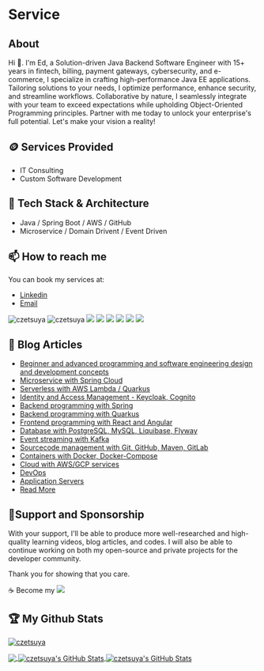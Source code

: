 # Service
## About
Hi 👋. I'm Ed, a Solution-driven Java Backend Software Engineer with 15+ years in fintech, billing, payment gateways, cybersecurity, and e-commerce, I specialize in crafting high-performance Java EE applications.
Tailoring solutions to your needs, I optimize performance, enhance security, and streamline workflows.
Collaborative by nature, I seamlessly integrate with your team to exceed expectations while upholding Object-Oriented Programming principles.
Partner with me today to unlock your enterprise's full potential. Let's make your vision a reality!
## 🪙 Services Provided
- IT Consulting
- Custom Software Development
## 🚀 Tech Stack & Architecture
- Java / Spring Boot / AWS / GitHub
- Microservice / Domain Drivent / Event Driven
## 📫 How to reach me
You can book my services at:
- [Linkedin](https://www.linkedin.com/services/page/1401473129219116a0)
- <a href="mailto:czetsuya@gmail.com">Email</a>

<p align="left"> 
    <img src="https://visitor-badge.laobi.icu/badge?page_id=czetsuya" alt="czetsuya" />
    <img src="https://komarev.com/ghpvc/?username=czetsuya" alt="czetsuya" /> 
    <img src="https://img.shields.io/github/followers/czetsuya?style=social" />
    <img src="https://img.shields.io/github/stars/czetsuya/czetsuya?style=social" />
    <img src="https://img.shields.io/github/watchers/czetsuya/czetsuya?style=social" />
    <img src="https://img.shields.io/github/size/czetsuya/czetsuya/README.md" />
    <img src="https://img.shields.io/github/last-commit/czetsuya/czetsuya" />
    <img src="https://img.shields.io/github/contributors/czetsuya/czetsuya" />
</p>

## 🔖 Blog Articles
- [Beginner and advanced programming and software engineering design and development concepts](https://www.czetsuyatech.com/search/label/Computer%20Science%20Series)
- [Microservice with Spring Cloud](https://www.czetsuyatech.com/search?q=microservice)
- [Serverless with AWS Lambda / Quarkus](https://www.czetsuyatech.com/search/label/serverless)
- [Identity and Access Management - Keycloak, Cognito](https://www.czetsuyatech.com/search/label/Authentication%20Server%20Series)
- [Backend programming with Spring](https://www.czetsuyatech.com/search/label/spring)
- [Backend programming with Quarkus](https://www.czetsuyatech.com/search/label/quarkus)
- [Frontend programming with React and Angular](https://www.czetsuyatech.com/search/label/frontend)
- [Database with PostgreSQL, MySQL, Liquibase, Flyway](https://www.czetsuyatech.com/search/label/Database%20Series)
- [Event streaming with Kafka](https://www.czetsuyatech.com/search/label/event-streaming)
- [Sourcecode management with Git, GitHub, Maven, GitLab](https://www.czetsuyatech.com/search/label/source-code-management)
- [Containers with Docker, Docker-Compose](https://www.czetsuyatech.com/search/label/Container%20Series)
- [Cloud with AWS/GCP services](https://www.czetsuyatech.com/search/label/Cloud%20Computing%20Series)
- [DevOps](https://www.czetsuyatech.com/search/label/devops)
- [Application Servers](https://www.czetsuyatech.com/search/label/Computer%20Science%20Series)
- [Read More](http://www.czetsuyatech.com)

## 🤝Support and Sponsorship
With your support, I'll be able to produce more well-researched and high-quality learning videos, blog articles, and codes. I will also be able to continue working on both my open-source and private projects for the developer community.

Thank you for showing that you care. 

☕️ Become my [![](https://img.shields.io/static/v1?label=Sponsor&message=%E2%9D%A4&logo=GitHub&color=%23fe8e86)](https://github.com/sponsors/czetsuya)

## :trophy: My Github Stats

<p>
  <a href="https://github.com/czetsuya/github-profile-trophy"><img src="https://github-profile-trophy.vercel.app/?username=czetsuya&theme=onedark" alt="czetsuya" />
</p>
    
<a href="https://github.com/czetsuya">
  <img align="center" src="https://github-readme-stats.vercel.app/api/top-langs/?username=czetsuya&title_color=ffffff&text_color=c9cacc&icon_color=2bbc8a&bg_color=1d1f21" />
</a>

<a href="https://github.com/czetsuya">
  <img align="center" src="https://github-readme-stats.vercel.app/api?username=czetsuya&show_icons=true&line_height=27&count_private=true&title_color=ffffff&text_color=c9cacc&icon_color=2bbc8a&bg_color=1d1f21" alt="czetsuya's GitHub Stats" />
</a>

    
<a href="https://github.com/czetsuya">
  <img align="center" src="https://github-readme-streak-stats.herokuapp.com/?user=czetsuya&theme=dark" alt="czetsuya's GitHub Stats" />
</a>
